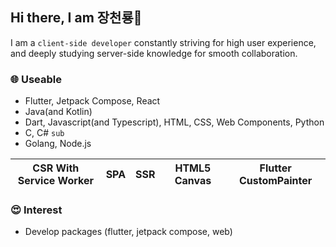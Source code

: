 ## Hi there, I am 장천룡👋
I am a `client-side developer` constantly striving for high user experience, and deeply studying server-side knowledge for smooth collaboration.

### 🌐 Useable
- Flutter, Jetpack Compose, React
- Java(and Kotlin)
- Dart, Javascript(and Typescript), HTML, CSS, Web Components, Python
- C, C# `sub`
- Golang, Node.js

<table>
  <thead>
    <tr>
      <th>CSR With Service Worker</th>
      <th>SPA</th>
      <th>SSR</th>
      <th>HTML5 Canvas</th>
      <th>Flutter CustomPainter</th>
    </tr>
  </tbody>
</table>

### 😍 Interest
- Develop packages (flutter, jetpack compose, web)
